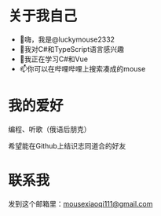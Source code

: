# 关于我自己
- 👋嗨，我是@luckymouse2332
- 👀我对C#和TypeScript语言感兴趣
- 🌱我正在学习C#和Vue
- 📫你可以在哔哩哔哩上搜索凑成的mouse
# 我的爱好
编程、听歌（俄语后朋克）

希望能在Github上结识志同道合的好友

# 联系我
发到这个邮箱里：mousexiaoqi111@gmail.com
